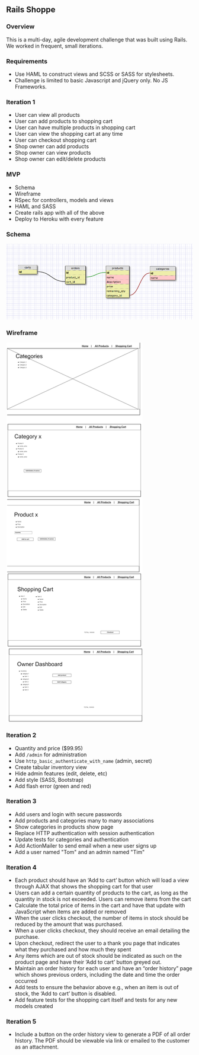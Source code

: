 ## Rails Shoppe

### Overview
This is a multi-day, agile development challenge that was built using Rails. We worked in frequent, small iterations.

### Requirements
- Use HAML to construct views and SCSS or SASS for stylesheets.
- Challenge is limited to basic Javascript and jQuery only.  No JS Frameworks.

### Iteration 1
- User can view all products
- User can add products to shopping cart
- User can have multiple products in shopping cart
- User can view the shopping cart at any time
- User can checkout shopping cart
- Shop owner can add products
- Shop owner can view products
- Shop owner can edit/delete products

### MVP
- Schema
- Wireframe
- RSpec for controllers, models and views
- HAML and SASS
- Create rails app with all of the above
- Deploy to Heroku with every feature

### Schema
![Rails Shop Schema](doc/rails-shop-schema.png)

### Wireframe
![Rails Shop Wireframe](doc/rails-shop-proper.png)

### Iteration 2
- Quantity and price ($99.95)
- Add `/admin` for administration 
- Use `http_basic_authenticate_with_name` (admin, secret)
- Create tabular inventory view
- Hide admin features (edit, delete, etc)
- Add style (SASS, Bootstrap)
- Add flash error (green and red)

### Iteration 3
- Add users and login with secure passwords
- Add products and categories many to many associations
- Show categories in products show page
- Replace HTTP authentication with session authentication
- Update tests for categories and authentication
- Add ActionMailer to send email when a new user signs up
- Add a user named "Tom" and an admin named "Tim"

### Iteration 4
- Each product should have an ‘Add to cart’ button which will load a view through AJAX that shows the shopping cart for that user
- Users can add a certain quantity of products to the cart, as long as the quantity in stock is not exceeded. Users can remove items from the cart
- Calculate the total price of items in the cart and have that update with JavaScript when items are added or removed
- When the user clicks checkout, the number of items in stock should be reduced by the amount that was purchased.
- When a user clicks checkout, they should receive an email detailing the purchase.
- Upon checkout, redirect the user to a thank you page that indicates what they purchased and how much they spent
- Any items which are out of stock should be indicated as such on the product page and have their ‘Add to cart’ button greyed out.
- Maintain an order history for each user and have an “order history” page which shows previous orders, including the date and time the order occurred
- Add tests to ensure the behavior above e.g., when an item is out of stock, the ‘Add to cart’ button is disabled.
- Add feature tests for the shopping cart itself and tests for any new models created

### Iteration 5
- Include a button on the order history view to generate a PDF of all order history. The PDF should be viewable via link or emailed to the customer as an attachment.

